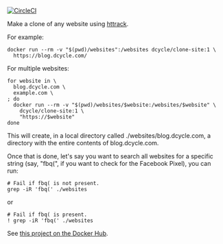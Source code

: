 [![CircleCI](https://circleci.com/gh/dcycle/docker-clone-site.svg?style=svg)](https://circleci.com/gh/dcycle/docker-clone-site)

Make a clone of any website using [httrack](https://www.httrack.com).

For example:

    docker run --rm -v "$(pwd)/websites":/websites dcycle/clone-site:1 \
      https://blog.dcycle.com/

For multiple websites:

    for website in \
      blog.dcycle.com \
      example.com \
    ; do
      docker run --rm -v "$(pwd)/websites/$website:/websites/$website" \
        dcycle/clone-site:1 \
        "https://$website"
    done

This will create, in a local directory called ./websites/blog.dcycle.com, a directory with the entire contents of blog.dcycle.com.

Once that is done, let's say you want to search all websites for a specific string (say, "fbq(", if you want to check for the Facebook Pixel), you can run:

    # Fail if fbq( is not present.
    grep -iR 'fbq(' ./websites

or

    # Fail if fbq( is present.
    ! grep -iR 'fbq(' ./websites

See [this project on the Docker Hub](https://hub.docker.com/r/dcycle/clone-site/).
